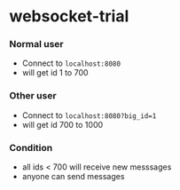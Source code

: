 # websocket-trial


### Normal user
- Connect to `localhost:8080`
- will get id 1 to 700

### Other user
- Connect to `localhost:8080?big_id=1`
- will get id 700 to 1000

### Condition
- all ids < 700 will receive new messsages
- anyone can send messages
